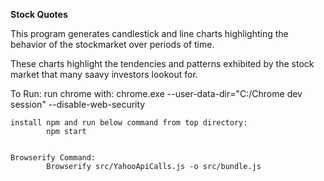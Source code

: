 __Stock Quotes__

This program generates candlestick and line charts highlighting
the behavior of the stockmarket over periods of time.

These charts highlight the tendencies and patterns exhibited by the 
stock market that many saavy investors lookout for.


To Run:
	run chrome with:
			chrome.exe --user-data-dir="C:/Chrome dev session" --disable-web-security
	
	install npm and run below command from top directory:
			npm start
	

	Browserify Command:
			Browserify src/YahooApiCalls.js -o src/bundle.js
